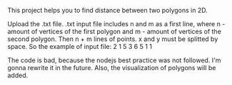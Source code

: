 This project helps you to find distance between two polygons in 2D.

Upload the .txt file. 
.txt input file includes n and m as a first line, where n - amount of vertices of the first polygon and m - amount of vertices of the second polygon. 
Then n + m lines of points. x and y must be splitted by space. So the example of input file:
2 1
5 3
6 5
1 1


The code is bad, because the nodejs best practice was not followed. I'm gonna rewrite it in the future.
Also, the visualization of polygons will be added.

